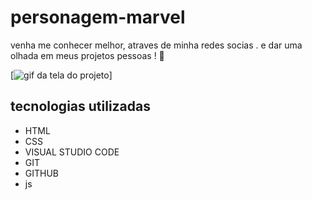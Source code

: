 # personagem-marvel
venha me conhecer melhor, atraves de minha redes socias .
e dar uma olhada em meus projetos pessoas ! 🚀

[<img src="" alt="gif da tela do projeto">]

## tecnologias utilizadas

- HTML
- CSS
- VISUAL STUDIO CODE
- GIT
- GITHUB
- js
